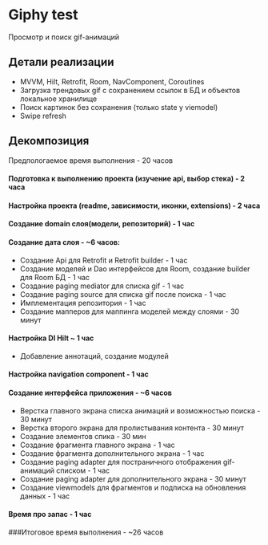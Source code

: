 # Giphy test

Просмотр и поиск gif-анимаций

## Детали реализации
- MVVM, Hilt, Retrofit, Room, NavComponent, Coroutines
- Загрузка трендовых gif с сохранением ссылок в БД и объектов локальное хранилище
- Поиск картинок без сохранения (только state у viemodel)
- Swipe refresh

## Декомпозиция

Предпологаемое время выполнения - 20 часов

#### Подготовка к выполнению проекта (изучение api, выбор стека) - 2 часа

#### Настройка проекта (readme, зависимости, иконки, extensions) - 2 часа

#### Создание domain слоя(модели, репозиторий) - 1 час
#### Создание дата слоя - ~6 часов:
- Создание Api для Retrofit и Retrofit builder - 1 час
- Создание моделей и Dao интерфейсов для Room,  создание builder для Room БД - 1 час
- Создание paging mediator для списка gif - 1 час
- Создание paging source для списка gif после поиска - 1 час
- Имплементация репозитория - 1 час
- Создание мапперов для маппинга моделей между слоями - 30 минут

#### Настройка DI Hilt ~ 1 час
- Добавление аннотаций, создание модулей

#### Настройка navigation component - 1 час

#### Создание интерфейса приложения - ~6 часов
- Верстка главного экрана списка анимаций и возможностью поиска - 30 минут
- Верстка второго экрана для пролистывания контента - 30 минут
- Создание элементов спика - 30 мин
- Создание фрагмента главного экрана - 1 час
- Создание фрагмента дополнительного экрана - 1 час
- Создание paging adapter для постраничного отображения gif-анимаций списком - 1 час
- Создание paging adapter для дополнительного экрана - 30 минут
- Создание viewmodels для фрагментов и подписка на обновления данных - 1 час

#### Время про запас - 1 час

###Итоговое время выполнения - ~26 часов









